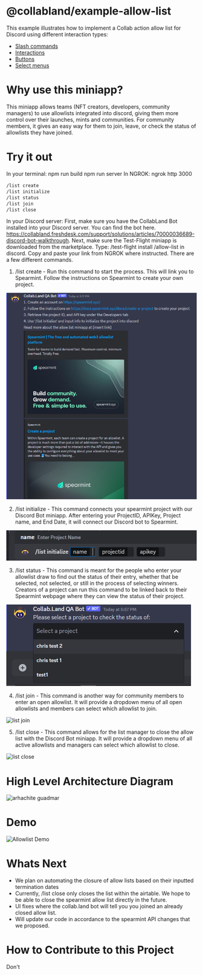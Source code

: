 # @collabland/example-allow-list

This example illustrates how to implement a Collab action allow list for Discord using
different interaction types:

- [Slash commands](https://discord.com/developers/docs/interactions/application-commands#slash-commands)
- [Interactions](https://discord.com/developers/docs/interactions/receiving-and-responding#interaction-object)
- [Buttons](https://discord.com/developers/docs/interactions/message-components#buttons)
- [Select menus](https://discord.com/developers/docs/interactions/message-components#select-menus)

# Why use this miniapp? 
This miniapp allows teams (NFT creators, developers, community managers) to use allowlists integrated into discord, giving them more control over their launches, mints and communities. For community members, it gives an easy way for them to join, leave, or check the status of allowlists they have joined.

# Try it out 
In your terminal:
npm run build npm run server 
In NGROK:
ngrok http 3000

```
/list create
/list initialize
/list status
/list join
/list close
```

In your Discord server:
First, make sure you have the CollabLand Bot installed into your Discord server. You can find the bot here. https://collabland.freshdesk.com/support/solutions/articles/70000036689-discord-bot-walkthrough. Next, make sure the Test-Flight miniapp is downloaded from the marketplace. Type: 
/test-flight install <https-url-from-ngrok>/allow-list
in discord. Copy and paste your link from NGROK where instructed.
There are a few different commands. 
1. /list create - Run this command to start the process. This will link you to Spearmint. Follow the instructions on Spearmint to create your own project. 

![/list create](docs/listcreate.png)

2. /list initialize - This command connects your spearmint project with our Discord Bot miniapp. After entering your ProjectID, APIKey, Project name, and End Date, it will connect our Discord bot to Spearmint. 

![/list initialize](docs/listinitialize.png)


3. /list status - This command is meant for the people who enter your allowlist draw to find out the status of their entry, whether that be selected, not selected, or still in the process of selecting winners. Creators of a project can run this command to be linked back to their Spearmint webpage where they can view the status of their project. 


![/list status](docs/dropdownmenuliststatus.png)

4. /list join - This command is another way for community members to enter an open allowlist. It will provide a dropdown menu of all open allowlists and members can select which allowlist to join.

![list join](https://github.com/david1u/mint-allow-list/assets/129913826/6c04df8b-8dfa-4e9f-b3ad-df9797186d0e)

5. /list close - This command allows for the list manager to close the allow list with the Discord Bot miniapp. It will provide a dropdown menu of all active allowlists and managers can select which allowlist to close.

![list close](https://github.com/david1u/mint-allow-list/assets/129913826/eba912ef-3afb-4070-a444-f3a069cfc11e)

# High Level Architecture Diagram  

![arhachite guadmar](https://github.com/david1u/mint-allow-list/assets/129913826/c61bc504-7d2e-4676-9b30-5290ff0418cb)


# Demo  
![Allowlist Demo](https://drive.google.com/file/d/1dA87dlv29rvYgB3CjBdmlt3KJEtlAgJj/view)  


# Whats Next  

- We plan on automating the closure of allow lists based on their inputted termination dates
- Currently, /list close only closes the list within the airtable. We hope to be able to close the spearmint allow list directly in the future.
- UI fixes where the collab.land bot will tell you you joined an already closed allow list.
- Will update our code in accordance to the spearmint API changes that we proposed.

# How to Contribute to this Project

Don't

